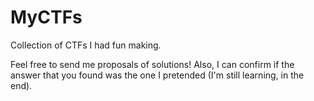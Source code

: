 # MyCTFs
Collection of CTFs I had fun making.

Feel free to send me proposals of solutions!
Also, I can confirm if the answer that you found was the one I pretended (I'm still learning, in the end).
